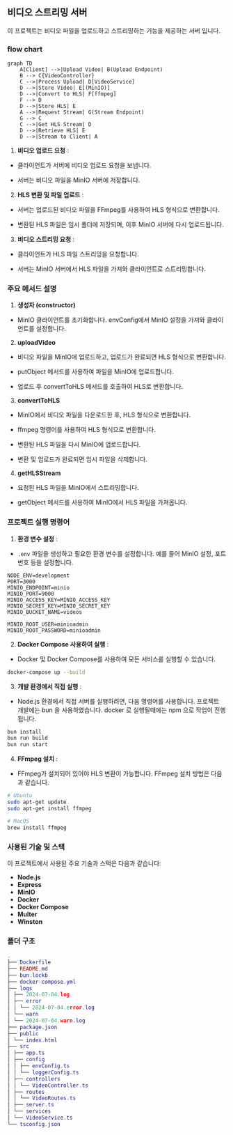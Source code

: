 ## 비디오 스트리밍 서버

이 프로젝트는 비디오 파일을 업로드하고 스트리밍하는 기능을 제공하는 서버 입니다.

### flow chart

```mermaid
graph TD
    A[Client] -->|Upload Video| B(Upload Endpoint)
    B --> C{VideoController}
    C -->|Process Upload| D[VideoService]
    D -->|Store Video| E[(MinIO)]
    D -->|Convert to HLS| F[ffmpeg]
    F --> D
    D -->|Store HLS| E
    A -->|Request Stream| G(Stream Endpoint)
    G --> C
    C -->|Get HLS Stream| D
    D -->|Retrieve HLS| E
    D -->|Stream to Client| A
```

1. **비디오 업로드 요청** :

- 클라이언트가 서버에 비디오 업로드 요청을 보냅니다.

- 서버는 비디오 파일을 MinIO 서버에 저장합니다.

2. **HLS 변환 및 파일 업로드** :

- 서버는 업로드된 비디오 파일을 FFmpeg를 사용하여 HLS 형식으로 변환합니다.

- 변환된 HLS 파일은 임시 폴더에 저장되며, 이후 MinIO 서버에 다시 업로드됩니다.

3. **비디오 스트리밍 요청** :

- 클라이언트가 HLS 파일 스트리밍을 요청합니다.

- 서버는 MinIO 서버에서 HLS 파일을 가져와 클라이언트로 스트리밍합니다.

### 주요 메서드 설명

1. **생성자 (constructor)**

- MinIO 클라이언트를 초기화합니다. envConfig에서 MinIO 설정을 가져와 클라이언트를 설정합니다.

2. **uploadVideo**

- 비디오 파일을 MinIO에 업로드하고, 업로드가 완료되면 HLS 형식으로 변환합니다.

- putObject 메서드를 사용하여 파일을 MinIO에 업로드합니다.

- 업로드 후 convertToHLS 메서드를 호출하여 HLS로 변환합니다.

3. **convertToHLS**

- MinIO에서 비디오 파일을 다운로드한 후, HLS 형식으로 변환합니다.

- ffmpeg 명령어를 사용하여 HLS 형식으로 변환합니다.

- 변환된 HLS 파일을 다시 MinIO에 업로드합니다.

- 변환 및 업로드가 완료되면 임시 파일을 삭제합니다.

4. **getHLSStream**

- 요청된 HLS 파일을 MinIO에서 스트리밍합니다.

- getObject 메서드를 사용하여 MinIO에서 HLS 파일을 가져옵니다.

### 프로젝트 실행 명령어

1. **환경 변수 설정** :

- `.env` 파일을 생성하고 필요한 환경 변수를 설정합니다. 예를 들어 MinIO 설정, 포트 번호 등을 설정합니다.

```base
NODE_ENV=development
PORT=3000
MINIO_ENDPOINT=minio
MINIO_PORT=9000
MINIO_ACCESS_KEY=MINIO_ACCESS_KEY
MINIO_SECRET_KEY=MINIO_SECRET_KEY
MINIO_BUCKET_NAME=videos

MINIO_ROOT_USER=minioadmin
MINIO_ROOT_PASSWORD=minioadmin
```

2. **Docker Compose 사용하여 실행** :

- Docker 및 Docker Compose를 사용하여 모든 서비스를 실행할 수 있습니다.

```sh
docker-compose up --build
```

3. **개발 환경에서 직접 실행** :

- Node.js 환경에서 직접 서버를 실행하려면, 다음 명령어를 사용합니다.
  프로젝트 개발에는 bun 을 사용하였습니다.
  docker 로 실행될때에는 npm 으로 작업이 진행됩니다.

```sh
bun install
bun run build
bun run start
```

4. **FFmpeg 설치** :

- FFmpeg가 설치되어 있어야 HLS 변환이 가능합니다. FFmpeg 설치 방법은 다음과 같습니다.

```sh
# Ubuntu
sudo apt-get update
sudo apt-get install ffmpeg

# MacOS
brew install ffmpeg
```

### 사용된 기술 및 스택

이 프로젝트에서 사용된 주요 기술과 스택은 다음과 같습니다:

- **Node.js**
- **Express**
- **MinIO**
- **Docker**
- **Docker Compose**
- **Multer**
- **Winston**

### 폴더 구조

```lua
.
├── Dockerfile
├── README.md
├── bun.lockb
├── docker-compose.yml
├── logs
│ ├── 2024-07-04.log
│ ├── error
│ │ └── 2024-07-04.error.log
│ └── warn
│ └── 2024-07-04.warn.log
├── package.json
├── public
│ └── index.html
├── src
│ ├── app.ts
│ ├── config
│ │ ├── envConfig.ts
│ │ └── loggerConfig.ts
│ ├── controllers
│ │ └── VideoController.ts
│ ├── routes
│ │ └── VideoRoutes.ts
│ ├── server.ts
│ └── services
│ └── VideoService.ts
└── tsconfig.json
```
